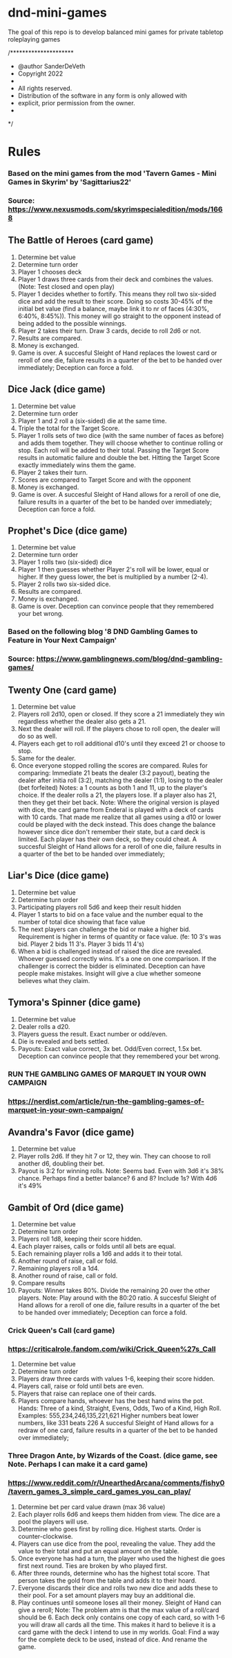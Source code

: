 # dnd-mini-games
 The goal of this repo is to develop balanced mini games for private tabletop roleplaying games

/*********************
 * @author SanderDeVeth
 * Copyright 2022
 *
 * All rights reserved.
 * Distribution of the software in any form is only allowed with
 * explicit, prior permission from the owner.
 *
 */

# Rules
### Based on the mini games from the mod 'Tavern Games - Mini Games in Skyrim' by 'Sagittarius22' 
### Source: https://www.nexusmods.com/skyrimspecialedition/mods/1668

## The Battle of Heroes (card game)
1. Determine bet value
2. Determine turn order
3. Player 1 chooses deck
4. Player 1 draws three cards from their deck and combines the values. (Note: Test closed and open play)
5. Player 1 decides whether to fortify. This means they roll two six-sided dice and add the result to their score. Doing so costs 30-45% of the initial bet value (find a balance, maybe link it to nr of faces (4:30%, 6:40%, 8:45%)). This money will go straight to the opponent instead of being added to the possible winnings.
6. Player 2 takes their turn. Draw 3 cards, decide to roll 2d6 or not.
7. Results are compared.
8. Money is exchanged.
9. Game is over.
A succesful Sleight of Hand replaces the lowest card or reroll of one die, failure results in a quarter of the bet to be handed over immediately; Deception can force a fold.

## Dice Jack (dice game)
1. Determine bet value
2. Determine turn order
3. Player 1 and 2 roll a (six-sided) die at the same time.
4. Triple the total for the Target Score.
5. Player 1 rolls sets of two dice (with the same number of faces as before) and adds them together. They will choose whether to continue rolling or stop. Each roll will be added to their total. Passing the Target Score results in automatic failure and double the bet. Hitting the Target Score exactly immediately wins them the game.
6. Player 2 takes their turn.
7. Scores are compared to Target Score and with the opponent
8. Money is exchanged.
9. Game is over.
A succesful Sleight of Hand allows for a reroll of one die, failure results in a quarter of the bet to be handed over immediately; Deception can force a fold.

## Prophet's Dice (dice game)
1. Determine bet value
2. Determine turn order
3. Player 1 rolls two (six-sided) dice
4. Player 1 then guesses whether Player 2's roll will be lower, equal or higher. If they guess lower, the bet is multiplied by a number (2-4).
5. Player 2 rolls two six-sided dice.
6. Results are compared.
7. Money is exchanged.
8. Game is over.
Deception can convince people that they remembered your bet wrong.

### Based on the following blog '8 DND Gambling Games to Feature in Your Next Campaign'
### Source: https://www.gamblingnews.com/blog/dnd-gambling-games/

## Twenty One (card game)
1. Determine bet value
2. Players roll 2d10, open or closed. If they score a 21 immediately they win regardless whether the dealer also gets a 21.
3. Next the dealer will roll. If the players chose to roll open, the dealer will do so as well.
4. Players each get to roll additional d10's until they exceed 21 or choose to stop.
5. Same for the dealer.
6. Once everyone stopped rolling the scores are compared. Rules for comparing: Immediate 21 beats the dealer (3:2 payout), beating the dealer after initia roll (3:2), matching the dealer (1:1), losing to the dealer (bet forfeited)
Notes: a 1 counts as both 1 and 11, up to the player's choice. If the dealer rolls a 21, the players lose. If a player also has 21, then they get their bet back.
Note: Where the original version is played with dice, the card game from Enderal is played with a deck of cards with 10 cards. That made me realize that all games using a d10 or lower could be played with the deck instead. This does change the balance however since dice don't remember their state, but a card deck is limited. Each player has their own deck, so they could cheat.
A succesful Sleight of Hand allows for a reroll of one die, failure results in a quarter of the bet to be handed over immediately; 

## Liar's Dice (dice game)
1. Determine bet value
2. Determine turn order
3. Participating players roll 5d6 and keep their result hidden
4. Player 1 starts to bid on a face value and the number equal to the number of total dice showing that face value
5. The next players can challenge the bid or make a higher bid. Requirement is higher in terms of quantity or face value. (fe: 10 3's was bid. Player 2 bids 11 3's. Player 3 bids 11 4's)
6. When a bid is challenged instead of raised the dice are revealed. Whoever guessed correctly wins. It's a one on one comparison. If the challenger is correct the bidder is eliminated.
Deception can have people make mistakes. Insight will give a clue whether someone believes what they claim.

## Tymora's Spinner (dice game)
1. Determine bet value
2. Dealer rolls a d20.
2. Players guess the result. Exact number or odd/even.
3. Die is revealed and bets settled.
4. Payouts: Exact value correct, 3x bet. Odd/Even correct, 1.5x bet.
Deception can convince people that they remembered your bet wrong.

### RUN THE GAMBLING GAMES OF MARQUET IN YOUR OWN CAMPAIGN
### https://nerdist.com/article/run-the-gambling-games-of-marquet-in-your-own-campaign/

## Avandra's Favor (dice game)
1. Determine bet value
2. Player rolls 2d6. If they hit 7 or 12, they win. They can choose to roll another d6, doubling their bet.
3. Payout is 3:2 for winning rolls.
Note: Seems bad. Even with 3d6 it's 38% chance. Perhaps find a better balance? 6 and 8? Include 1s? With 4d6 it's 49%

## Gambit of Ord (dice game)
1. Determine bet value
2. Determine turn order
3. Players roll 1d8, keeping their score hidden.
4. Each player raises, calls or folds until all bets are equal.
5. Each remaining player rolls a 1d6 and adds it to their total.
6. Another round of raise, call or fold.
7. Remaining players roll a 1d4.
8. Another round of raise, call or fold.
9. Compare results
10. Payouts: Winner takes 80%. Divide the remaining 20 over the other players.
Note: Play around with the 80:20 ratio.
A succesful Sleight of Hand allows for a reroll of one die, failure results in a quarter of the bet to be handed over immediately; Deception can force a fold.

### Crick Queen's Call (card game)
### https://criticalrole.fandom.com/wiki/Crick_Queen%27s_Call
1. Determine bet value
2. Determine turn order
3. Players draw three cards with values 1-6, keeping their score hidden.
4. Players call, raise or fold until bets are even.
5. Players that raise can replace one of their cards.
6. Players compare hands, whoever has the best hand wins the pot.
Hands: Three of a kind, Straight, Evens, Odds, Two of a Kind, High Roll.
Examples: 555,234,246,135,221,621
Higher numbers beat lower numbers, like 331 beats 226
A succesful Sleight of Hand allows for a redraw of one card, failure results in a quarter of the bet to be handed over immediately; 

### Three Dragon Ante, by Wizards of the Coast. (dice game, see Note. Perhaps I can make it a card game)
### https://www.reddit.com/r/UnearthedArcana/comments/fishy0/tavern_games_3_simple_card_games_you_can_play/
1. Determine bet per card value drawn (max 36 value)
2. Each player rolls 6d6 and keeps them hidden from view. The dice are a pool the players will use.
3. Determine who goes first by rolling dice. Highest starts. Order is counter-clockwise.
4. Players can use dice from the pool, revealing the value. They add the value to their total and put an equal amount on the table.
5. Once everyone has had a turn, the player who used the highest die goes first next round. Ties are broken by who played first.
6. After three rounds, determine who has the highest total score. That person takes the gold from the table and adds it to their hoard.
7. Everyone discards their dice and rolls two new dice and adds these to their pool. For a set amount players may buy an additional die.
8. Play continues until someone loses all their money. 
Sleight of Hand can give a reroll;
Note: The problem atm is that the max value of a roll/card should be 6. Each deck only contains one copy of each card, so with 1-6 you will draw all cards all the time. This makes it hard to believe it is a card game with the deck I intend to use in my worlds.
Goal: Find a way for the complete deck to be used, instead of dice. And rename the game.